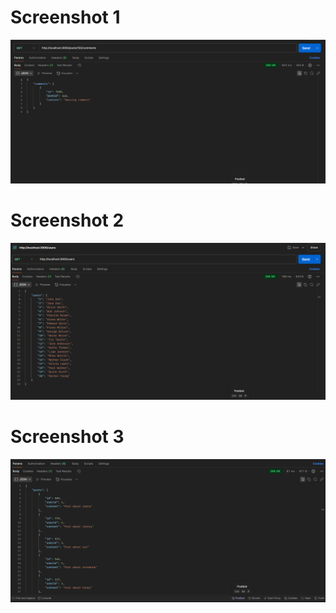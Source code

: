 # Screenshot 1
![Screenshot 1](https://raw.githubusercontent.com/SiddhanthChabri/22051546/refs/heads/main/screenshot/ScreenShot1.png)
# Screenshot 2
![Screenshot 2](https://raw.githubusercontent.com/SiddhanthChabri/22051546/refs/heads/main/screenshot/ScreenShot2.png)
# Screenshot 3
![Screenshot 3](https://raw.githubusercontent.com/SiddhanthChabri/22051546/refs/heads/main/screenshot/ScreenShot3.png)
